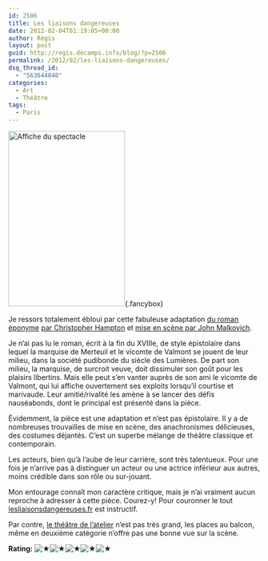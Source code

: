 ```yaml
---
id: 2506
title: Les liaisons dangereuses
date: 2012-02-04T01:19:05+00:00
author: Régis
layout: post
guid: http://regis.decamps.info/blog/?p=2506
permalink: /2012/02/les-liaisons-dangereuses/
dsq_thread_id:
  - "563644848"
categories:
  - Art
  - Théâtre
tags:
  - Paris
---
```

[<img src="http://regis.decamps.info/blog/wp-content/uploads/2012/02/liaisons_40x60-233x350.jpg" alt="Affiche du spectacle" title="Les laisons dangereuses" width="233" height="350" class="alignleft size-medium wp-image-2507" srcset="http://regis.decamps.info/blog/wp-content/uploads/2012/02/liaisons_40x60-233x350.jpg 233w, http://regis.decamps.info/blog/wp-content/uploads/2012/02/liaisons_40x60-682x1024.jpg 682w, http://regis.decamps.info/blog/wp-content/uploads/2012/02/liaisons_40x60.jpeg 788w" sizes="(max-width: 233px) 100vw, 233px" />](http://regis.decamps.info/blog/wp-content/uploads/2012/02/liaisons_40x60.jpeg){.fancybox}
  
Je ressors totalement ébloui par cette fabuleuse adaptation [du roman éponyme](http://fr.wikipedia.org/wiki/Les_Liaisons_dangereuses) [par Christopher Hampton](http://lesliaisonsdangereuses.fr/ladaptation-de-christopher-hampton/) et [mise en scène par John Malkovich](http://lesliaisonsdangereuses.fr/piece/adaptation-john-malkovich/).

Je n’ai pas lu le roman, écrit à la fin du XVIIIe, de style épistolaire dans lequel la marquise de Merteuil et le vicomte de Valmont se jouent de leur milieu, dans la société pudibonde du siècle des Lumières. De part son milieu, la marquise, de surcroit veuve, doit dissimuler son goût pour les plaisirs libertins. Mais elle peut s’en vanter auprès de son ami le vicomte de Valmont, qui lui affiche ouvertement ses exploits lorsqu’il courtise et marivaude. Leur amitié/rivalité les amène à se lancer des défis nauséabonds, dont le principal est présenté dans la pièce.

Évidemment, la pièce est une adaptation et n’est pas épistolaire. Il y a de nombreuses trouvailles de mise en scène, des anachronismes délicieuses, des costumes déjantés. C’est un superbe mélange de théâtre classique et contemporain.

Les acteurs, bien qu’à l’aube de leur carrière, sont très talentueux. Pour une fois je n’arrive pas à distinguer un acteur ou une actrice inférieur aux autres, moins crédible dans son rôle ou sur-jouant. 

Mon entourage connaît mon caractère critique, mais je n’ai vraiment aucun reproche à adresser à cette pièce. Courez-y! Pour couronner le tout [lesliaisonsdangereuses.fr](http://lesliaisonsdangereuses.fr/) est instructif.

Par contre, [le théâtre de l’atelier](http://www.theatre-atelier.com/) n’est pas très grand, les places au balcon, même en deuxième catégorie n’offre pas une bonne vue sur la scène.

**Rating:** ![&#9733;](http://regis.decamps.info/blog/wp-content/plugins/xavins-review-ratings/default/star.png "5/5")![&#9733;](http://regis.decamps.info/blog/wp-content/plugins/xavins-review-ratings/default/star.png "5/5")![&#9733;](http://regis.decamps.info/blog/wp-content/plugins/xavins-review-ratings/default/star.png "5/5")![&#9733;](http://regis.decamps.info/blog/wp-content/plugins/xavins-review-ratings/default/star.png "5/5")![&#9733;](http://regis.decamps.info/blog/wp-content/plugins/xavins-review-ratings/default/star.png "5/5") 
